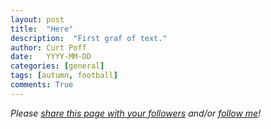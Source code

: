 ```yaml
---
layout: post
title:  "Here"
description:  "First graf of text."
author: Curt Poff
date:   YYYY-MM-DD
categories: [general]
tags: [autumn, football]
comments: True
---
```


<!--more-->


*Please
<a href="https://twitter.com/intent/tweet?url={{ site.production_url }}{{ page.url }}&text={{ page.title }}&via=cpoff" 
   target="_blank">
  share this page with your followers</a> 
and/or 
<a href="https://twitter.com/cpoff">
  follow me</a>!*